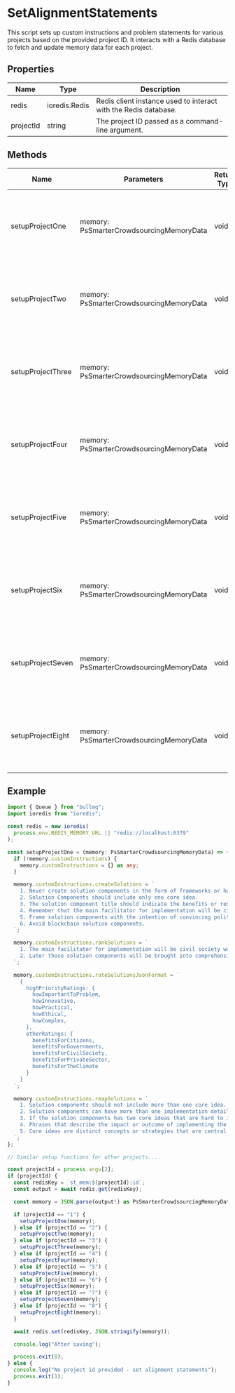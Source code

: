 # SetAlignmentStatements

This script sets up custom instructions and problem statements for various projects based on the provided project ID. It interacts with a Redis database to fetch and update memory data for each project.

## Properties

| Name          | Type   | Description               |
|---------------|--------|---------------------------|
| redis         | ioredis.Redis | Redis client instance used to interact with the Redis database. |
| projectId     | string | The project ID passed as a command-line argument. |

## Methods

| Name               | Parameters                | Return Type | Description                 |
|--------------------|---------------------------|-------------|-----------------------------|
| setupProjectOne    | memory: PsSmarterCrowdsourcingMemoryData  | void        | Sets up custom instructions and problem statement for Project One. |
| setupProjectTwo    | memory: PsSmarterCrowdsourcingMemoryData  | void        | Sets up custom instructions and problem statement for Project Two. |
| setupProjectThree  | memory: PsSmarterCrowdsourcingMemoryData  | void        | Sets up custom instructions and problem statement for Project Three. |
| setupProjectFour   | memory: PsSmarterCrowdsourcingMemoryData  | void        | Sets up custom instructions and problem statement for Project Four. |
| setupProjectFive   | memory: PsSmarterCrowdsourcingMemoryData  | void        | Sets up custom instructions and problem statement for Project Five. |
| setupProjectSix    | memory: PsSmarterCrowdsourcingMemoryData  | void        | Sets up custom instructions and problem statement for Project Six. |
| setupProjectSeven  | memory: PsSmarterCrowdsourcingMemoryData  | void        | Sets up custom instructions and problem statement for Project Seven. |
| setupProjectEight  | memory: PsSmarterCrowdsourcingMemoryData  | void        | Sets up custom instructions and problem statement for Project Eight. |

## Example

```typescript
import { Queue } from "bullmq";
import ioredis from "ioredis";

const redis = new ioredis(
  process.env.REDIS_MEMORY_URL || "redis://localhost:6379"
);

const setupProjectOne = (memory: PsSmarterCrowdsourcingMemoryData) => {
  if (!memory.customInstructions) {
    memory.customInstructions = {} as any;
  }

  memory.customInstructions.createSolutions = `
    1. Never create solution components in the form of frameworks or holistic approaches
    2. Solution Components should include only one core idea.
    3. The solution component title should indicate the benefits or results of implementing the solution component.
    4. Remember that the main facilitator for implementation will be civil society working with governments.
    5. Frame solution components with the intention of convincing politicians and governments to put them into action.
    6. Avoid blockchain solution components.
  `;

  memory.customInstructions.rankSolutions = `
    1. The main facilitator for implementation will be civil society working with governments.
    2. Later those solution components will be brought into comprehensive policy proposals.
  `;

  memory.customInstructions.rateSolutionsJsonFormat = `
    {
      highPriorityRatings: {
        howImportantToProblem,
        howInnovative,
        howPractical,
        howEthical,
        howComplex,
      },
      otherRatings: {
        benefitsForCitizens,
        benefitsForGovernments,
        benefitsForCivilSociety,
        benefitsForPrivateSector,
        benefitsForTheClimate
      }
    }
  `;

  memory.customInstructions.reapSolutions = `
    1. Solution components should not include more than one core idea.
    2. Solution components can have more than one implementation detail ideas.
    3. If the solution components has two core ideas that are hard to implement without each other then the solution component can be included.
    4. Phrases that describe the impact or outcome of implementing the core ideas should not be counted as separate core ideas.
    5. Core ideas are distinct concepts or strategies that are central to the solution component.
  `;
};

// Similar setup functions for other projects...

const projectId = process.argv[2];
if (projectId) {
  const redisKey = `st_mem:${projectId}:id`;
  const output = await redis.get(redisKey);

  const memory = JSON.parse(output!) as PsSmarterCrowdsourcingMemoryData;

  if (projectId == "1") {
    setupProjectOne(memory);
  } else if (projectId == "2") {
    setupProjectTwo(memory);
  } else if (projectId == "3") {
    setupProjectThree(memory);
  } else if (projectId == "4") {
    setupProjectFour(memory);
  } else if (projectId == "5") {
    setupProjectFive(memory);
  } else if (projectId == "6") {
    setupProjectSix(memory);
  } else if (projectId == "7") {
    setupProjectSeven(memory);
  } else if (projectId == "8") {
    setupProjectEight(memory);
  }

  await redis.set(redisKey, JSON.stringify(memory));

  console.log("After saving");

  process.exit(0);
} else {
  console.log("No project id provided - set alignment statements");
  process.exit(1);
}
```